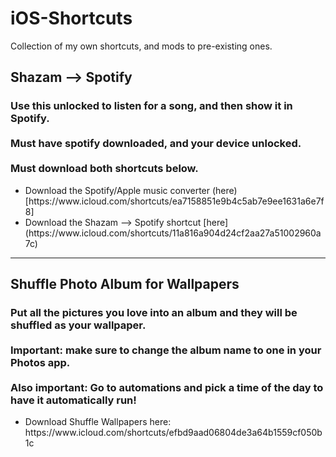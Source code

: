 # iOS-Shortcuts
Collection of my own shortcuts, and mods to pre-existing ones. 
<h2>Shazam --> Spotify</h2>
<h3>Use this unlocked to listen for a song, and then show it in Spotify. <br> <br> Must have spotify downloaded, and your device unlocked.<br> <br> Must download both shortcuts below. </h3>
<ul><li> Download the Spotify/Apple music converter (here)[https://www.icloud.com/shortcuts/ea7158851e9b4c5ab7e9ee1631a6e7f8]</li>
     <li>Download the Shazam --> Spotify shortcut [here](https://www.icloud.com/shortcuts/11a816a904d24cf2aa27a51002960a7c)</li></ul>
 <hr>
<h2>Shuffle Photo Album for Wallpapers</h2>
<h3>Put all the pictures you love into an album and they will be shuffled as your wallpaper. <br> <br> Important: make sure to change the album name to one in your Photos app. 
<br><br>  Also important: Go to automations and pick a time of the day to have it automatically run!</h3>
<ul><li>Download Shuffle Wallpapers here: https://www.icloud.com/shortcuts/efbd9aad06804de3a64b1559cf050b1c</li></ul>
